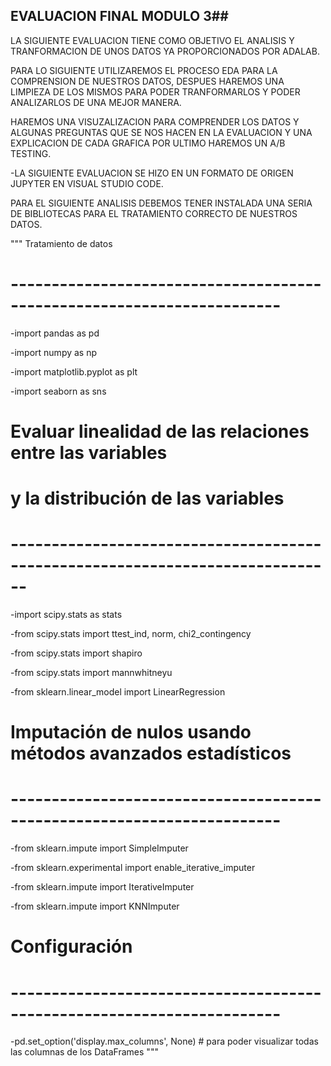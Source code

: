 ## EVALUACION FINAL MODULO 3##

LA SIGUIENTE EVALUACION TIENE COMO OBJETIVO  EL  ANALISIS Y TRANFORMACION DE UNOS DATOS YA PROPORCIONADOS POR ADALAB.

PARA LO SIGUIENTE  UTILIZAREMOS EL PROCESO EDA PARA LA COMPRENSION DE NUESTROS DATOS, DESPUES HAREMOS UNA LIMPIEZA DE LOS MISMOS PARA PODER TRANFORMARLOS Y PODER ANALIZARLOS DE UNA MEJOR MANERA.

HAREMOS UNA VISUZALIZACION PARA COMPRENDER LOS DATOS Y ALGUNAS PREGUNTAS QUE SE NOS HACEN EN LA EVALUACION Y UNA EXPLICACION DE CADA GRAFICA 
POR ULTIMO HAREMOS UN A/B TESTING.


-LA SIGUIENTE EVALUACION SE HIZO EN UN FORMATO DE ORIGEN JUPYTER EN VISUAL STUDIO CODE.

PARA EL SIGUIENTE ANALISIS DEBEMOS TENER INSTALADA UNA SERIA DE BIBLIOTECAS PARA EL TRATAMIENTO  CORRECTO DE NUESTROS DATOS. 

""" 
Tratamiento de datos
# -----------------------------------------------------------------------
-import pandas as pd

-import numpy as np

-import matplotlib.pyplot as plt

-import seaborn as sns

# Evaluar linealidad de las relaciones entre las variables
# y la distribución de las variables
# ------------------------------------------------------------------------------
-import scipy.stats as stats

-from scipy.stats import ttest_ind, norm, chi2_contingency

-from scipy.stats import shapiro

-from scipy.stats import mannwhitneyu

-from sklearn.linear_model import LinearRegression



# Imputación de nulos usando métodos avanzados estadísticos
# -----------------------------------------------------------------------
-from sklearn.impute import SimpleImputer

-from sklearn.experimental import enable_iterative_imputer

-from sklearn.impute import IterativeImputer

-from sklearn.impute import KNNImputer

# Configuración
# -----------------------------------------------------------------------
-pd.set_option('display.max_columns', None) # para poder visualizar todas las columnas de los DataFrames
"""

